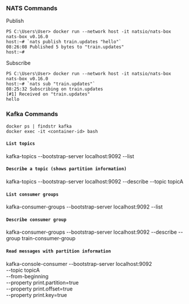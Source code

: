 ### **NATS Commands**

Publish
```
PS C:\Users\User> docker run --network host -it natsio/nats-box
nats-box v0.16.0
host:~# `nats publish train.updates "hello"`
08:26:08 Published 5 bytes to "train.updates"
host:~#
```

Subscribe
```
PS C:\Users\User> docker run --network host -it natsio/nats-box
nats-box v0.16.0
host:~# `nats sub "train.updates"`
08:25:32 Subscribing on train.updates
[#1] Received on "train.updates"
hello
```

### **Kafka Commands**
```
docker ps | findstr kafka
docker exec -it <container-id> bash
```
#### `List topics`
kafka-topics --bootstrap-server localhost:9092 --list

#### `Describe a topic (shows partition information)`
kafka-topics --bootstrap-server localhost:9092 --describe --topic topicA

#### `List consumer groups`
kafka-consumer-groups --bootstrap-server localhost:9092 --list

#### `Describe consumer group`
kafka-consumer-groups --bootstrap-server localhost:9092 --describe --group train-consumer-group

#### `Read messages with partition information`
kafka-console-consumer --bootstrap-server localhost:9092 \
--topic topicA \
--from-beginning \
--property print.partition=true \
--property print.offset=true \
--property print.key=true
